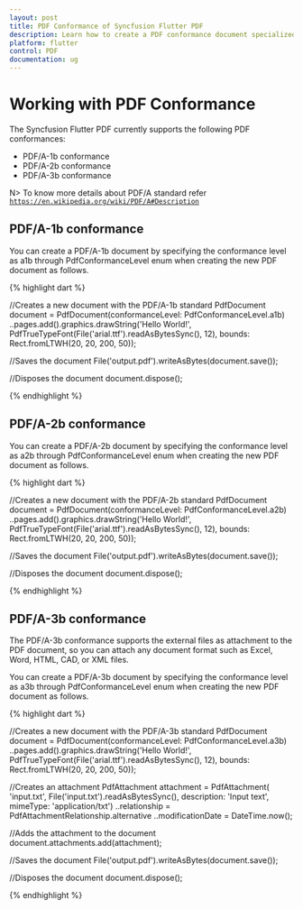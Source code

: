 ```yaml
---
layout: post
title: PDF Conformance of Syncfusion Flutter PDF
description: Learn how to create a PDF conformance document specialized for uses such as archiving, long-term preservation and more using Flutter PDF.
platform: flutter
control: PDF
documentation: ug
---
```


# Working with PDF Conformance

The Syncfusion Flutter PDF currently supports the following PDF conformances:

* PDF/A-1b conformance
* PDF/A-2b conformance
* PDF/A-3b conformance

N> To know more details about PDF/A standard refer [`https://en.wikipedia.org/wiki/PDF/A#Description`](https://en.wikipedia.org/wiki/PDF/A#Description)

## PDF/A-1b conformance

You can create a PDF/A-1b document by specifying the conformance level as a1b through PdfConformanceLevel enum when creating the new PDF document as follows.

{% highlight dart %}

//Creates a new document with the PDF/A-1b standard
PdfDocument document = PdfDocument(conformanceLevel: PdfConformanceLevel.a1b)
  ..pages.add().graphics.drawString('Hello World!',
      PdfTrueTypeFont(File('arial.ttf').readAsBytesSync(), 12),
      bounds: Rect.fromLTWH(20, 20, 200, 50));

//Saves the document
File('output.pdf').writeAsBytes(document.save());

//Disposes the document
document.dispose();

{% endhighlight %}

## PDF/A-2b conformance

You can create a PDF/A-2b document by specifying the conformance level as a2b through PdfConformanceLevel enum when creating the new PDF document as follows.

{% highlight dart %}

//Creates a new document with the PDF/A-2b standard
PdfDocument document = PdfDocument(conformanceLevel: PdfConformanceLevel.a2b)
  ..pages.add().graphics.drawString('Hello World!',
      PdfTrueTypeFont(File('arial.ttf').readAsBytesSync(), 12),
      bounds: Rect.fromLTWH(20, 20, 200, 50));

//Saves the document
File('output.pdf').writeAsBytes(document.save());

//Disposes the document
document.dispose();

{% endhighlight %}

## PDF/A-3b conformance

The PDF/A-3b conformance supports the external files as attachment to the PDF document, so you can attach any document format such as Excel, Word, HTML, CAD, or XML files.

You can create a PDF/A-3b document by specifying the conformance level as a3b through PdfConformanceLevel enum when creating the new PDF document as follows.

{% highlight dart %}

//Creates a new document with the PDF/A-3b standard
PdfDocument document = PdfDocument(conformanceLevel: PdfConformanceLevel.a3b)
  ..pages.add().graphics.drawString('Hello World!',
      PdfTrueTypeFont(File('arial.ttf').readAsBytesSync(), 12),
      bounds: Rect.fromLTWH(20, 20, 200, 50));

//Creates an attachment
PdfAttachment attachment = PdfAttachment(
    'input.txt', File('input.txt').readAsBytesSync(),
    description: 'Input text', mimeType: 'application/txt')
  ..relationship = PdfAttachmentRelationship.alternative
  ..modificationDate = DateTime.now();

//Adds the attachment to the document
document.attachments.add(attachment);

//Saves the document
File('output.pdf').writeAsBytes(document.save());

//Disposes the document
document.dispose();

{% endhighlight %}
